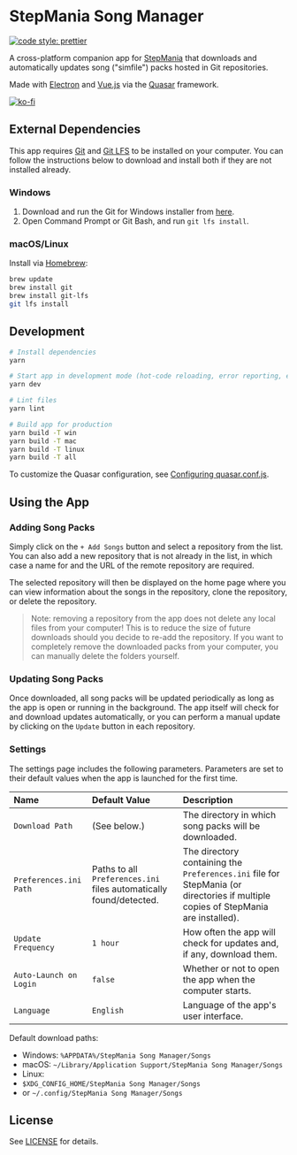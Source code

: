 # StepMania Song Manager

[![code style: prettier](https://img.shields.io/badge/code_style-prettier-ff69b4.svg?style=flat-square)](https://github.com/prettier/prettier)

A cross-platform companion app for [StepMania](https://github.com/stepmania/stepmania) that downloads and automatically updates song ("simfile") packs hosted in Git repositories.

Made with [Electron](https://www.electronjs.org/) and [Vue.js](https://vuejs.org/) via the [Quasar](https://quasar.dev/) framework.

[![ko-fi](https://ko-fi.com/img/githubbutton_sm.svg)](https://ko-fi.com/Z8Z42UJNY)

## External Dependencies

This app requires [Git](https://git-scm.com/) and [Git LFS](https://git-lfs.github.com/) to be installed on your computer.
You can follow the instructions below to download and install both if they are not installed already.

### Windows

1.  Download and run the Git for Windows installer from [here](https://git-scm.com/download/win).
2.  Open Command Prompt or Git Bash, and run `git lfs install`.

### macOS/Linux

Install via [Homebrew](https://brew.sh/):

```bash
brew update
brew install git
brew install git-lfs
git lfs install
```

## Development

```bash
# Install dependencies
yarn

# Start app in development mode (hot-code reloading, error reporting, etc.)
yarn dev

# Lint files
yarn lint

# Build app for production
yarn build -T win
yarn build -T mac
yarn build -T linux
yarn build -T all
```

To customize the Quasar configuration, see [Configuring quasar.conf.js](https://quasar.dev/quasar-cli/quasar-conf-js).

## Using the App

### Adding Song Packs

Simply click on the `+ Add Songs` button and select a repository from the list.
You can also add a new repository that is not already in the list, in which case a name for and the URL of the remote repository are required.

The selected repository will then be displayed on the home page where you can view information about the songs in the repository, clone the repository, or delete the repository.

> Note: removing a repository from the app does not delete any local files from your computer! This is to reduce the size of future downloads should you decide to re-add the repository. If you want to completely remove the downloaded packs from your computer, you can manually delete the folders yourself.

### Updating Song Packs

Once downloaded, all song packs will be updated periodically as long as the app is open or running in the background.
The app itself will check for and download updates automatically, or you can perform a manual update by clicking on the `Update` button in each repository.

### Settings

The settings page includes the following parameters.
Parameters are set to their default values when the app is launched for the first time.

| Name | Default Value | Description |
| :- | :- | :- |
| `Download Path` | (See below.) | The directory in which song packs will be downloaded. |
| `Preferences.ini Path` | Paths to all `Preferences.ini` files automatically found/detected. | The directory containing the `Preferences.ini` file for StepMania (or directories if multiple copies of StepMania are installed). |
| `Update Frequency` | `1 hour` | How often the app will check for updates and, if any, download them. |
| `Auto-Launch on Login` | `false` | Whether or not to open the app when the computer starts. |
| `Language` | `English` | Language of the app's user interface. |

Default download paths:

-   Windows: `%APPDATA%/StepMania Song Manager/Songs`
-   macOS: `~/Library/Application Support/StepMania Song Manager/Songs`
-   Linux:
  -   `$XDG_CONFIG_HOME/StepMania Song Manager/Songs`
  -   or `~/.config/StepMania Song Manager/Songs`

## License

See [LICENSE](./LICENSE) for details.
